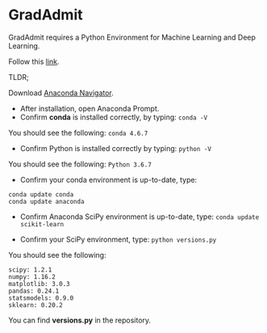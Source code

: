 # GradAdmit

GradAdmit requires a Python Environment for Machine Learning and Deep Learning.

Follow this [link](https://machinelearningmastery.com/setup-python-environment-machine-learning-deep-learning-anaconda/).

TLDR;

Download [Anaconda Navigator](https://www.anaconda.com/distribution/).

* After installation, open Anaconda Prompt.
* Confirm **conda** is installed correctly, by typing: `conda -V`

You should see the following:
`conda 4.6.7`

* Confirm Python is installed correctly by typing: `python -V`

You should see the following:
`Python 3.6.7`

* Confirm your conda environment is up-to-date, type: 
```
conda update conda
conda update anaconda
```

* Confirm Anaconda SciPy environment is up-to-date, type: `conda update scikit-learn`

* Confirm your SciPy environment, type: `python versions.py`

You should see the following:
```
scipy: 1.2.1
numpy: 1.16.2
matplotlib: 3.0.3
pandas: 0.24.1
statsmodels: 0.9.0
sklearn: 0.20.2
```
You can find **versions.py** in the repository.
